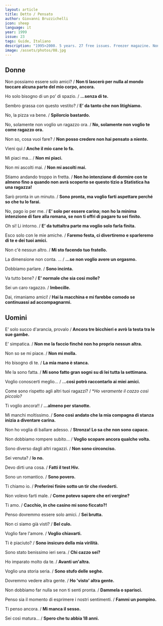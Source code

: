 ```yaml
---
layout: article
title: Detto / Pensato
author: Giovanni Bruzzichelli
icon: sheep
language: it
year: 1999
issue: 23
tags: Guide, Italiano
description: "1995>2000. 5 years. 27 free issues. Freezer magazine. Non possiamo essere solo amici? / Non ti lascerò per nulla al mondo toccare alcuna parte del mio corpo, ancora..."
image: /assets/photos/08.jpg
---
```


## Donne

Non possiamo essere solo amici? / **Non ti lascerò per nulla al mondo toccare alcuna parte del mio corpo, ancora.**

Ho solo bisogno di un po’ di spazio. / **...senza di te.**

Sembro grassa con questo vestito? / **E’ da tanto che non litighiamo.**

No, la pizza va bene. / **Spilorcio bastardo.**

No, solamente non voglio un ragazzo ora. / **No, solamente non voglio te come ragazzo ora.**

Non so, cosa vuoi fare? / **Non posso credere non hai pensato a niente.**

Vieni qui / **Anche il mio cane lo fa.**

Mi piaci ma... / **Non mi piaci.**

Non mi ascolti mai. / **Non mi ascolti mai.**

Stiamo andando troppo in fretta. / **Non ho intenzione di dormire con te almeno fino a quando non avrà scoperto se questo tizio a Statistica ha una ragazza!**

Sarò pronta in un minuto. / **Sono pronta, ma voglio farti aspettare perché so che tu lo farai.**

No, pago io per me. / **E’ solo per essere carina; non ho la minima intenzione di fare alla romana, se non ti offri di pagare tu sei finito.**

Oh si! Li intorno. / **E’ da tuttaltra parte ma voglio solo farla finita.**


Esco solo con le mie amiche. / **Faremo festa, ci divertiremo e sparleremo di te e dei tuoi amici.**

Non c'è nessun altro. / **Mi sto facendo tuo fratello.**

La dimensione non conta. ... / **...se non voglio avere un orgasmo.**

Dobbiamo parlare. / **Sono incinta.**

Va tutto bene? / **E’ normale che sia così molle?**

Sei un caro ragazzo. / **Imbecille.**

Dai, rimaniamo amici! / **Hai la macchina e mi farebbe comodo se continuassi ad accompagnarmi.**


## Uomini

E’ solo succo d'arancia, provalo / **Ancora tre bicchieri e avrò la testa tra le sue gambe.**


E’ simpatica. / **Non me la faccio finché non ho proprio nessun altra.**

Non so se mi piace. / **Non mi molla.**

Ho bisogno di te. / **La mia mano è stanca.**

Me la sono fatta. / **Mi sono fatto gran sogni su di lei tutta la settimana.**


Voglio conoscerti meglio... / **...così potrò raccontarlo ai miei amici.**


Come sono rispetto agli altri tuoi ragazzi? / **Ho veramente il cazzo così piccolo?*


Ti voglio ancora!! / **...almeno per stanotte.**

Mi manchi moltissimo. / **Sono così andato che la mia compagna di stanza inizia a diventare carina.**

Non ho voglia di ballare adesso. / **Stronza! Lo sa che non sono capace.**

Non dobbiamo rompere subito... / **Voglio scopare ancora qualche volta.**

Sono diverso dagli altri ragazzi. / **Non sono circonciso.**

Sei venuta? / **Io no.**

Devo dirti una cosa. / **Fatti il test Hiv.**

Sono un romantico. / **Sono povero.**

Ti chiamo io. / **Preferirei finire sotto un tir che rivederti.**

Non volevo farti male. / **Come potevo sapere che eri vergine?**

Ti amo. / **Cacchio, in che casino mi sono ficcato?!**

Penso dovremmo essere solo amici. / **Sei brutta.**

Non ci siamo già visti? / **Bel culo.**

Voglio fare l'amore. / **Voglio chiavarti.**

Ti è piaciuto? / **Sono insicuro della mia virilità.**


Sono stato benissimo ieri sera. / **Chi cazzo sei?**

Ho imparato molto da te. / **Avanti un'altra.**

Voglio una storia seria. / **Sono stufo delle seghe.**

Dovremmo vedere altra gente. / **Ho 'visto' altra gente.**


Non dobbiamo far nulla se non ti senti pronta. / **Dammela o sparisci.**

Penso sia il momento di esprimere i nostri sentimenti. / **Fammi un pompino.**

Ti penso ancora. / **Mi manca il sesso.**

Sei così matura... / **Spero che tu abbia 18 anni.**
